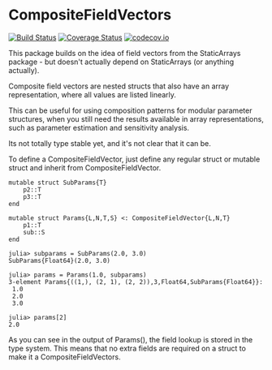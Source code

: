 # CompositeFieldVectors

[![Build Status](https://travis-ci.org/rafaqz/CompositeFieldVectors.jl.svg?branch=master)](https://travis-ci.org/rafaqz/CompositeFieldVectors.jl)
[![Coverage Status](https://coveralls.io/repos/rafaqz/CompositeFieldVectors.jl/badge.svg?branch=master&service=github)](https://coveralls.io/github/rafaqz/CompositeFieldVectors.jl?branch=master)
[![codecov.io](http://codecov.io/github/rafaqz/CompositeFieldVectors.jl/coverage.svg?branch=master)](http://codecov.io/github/rafaqz/CompositeFieldVectors.jl?branch=master)

This package builds on the idea of field vectors from the StaticArrays package -
but doesn't actually depend on StaticArrays (or anything actually).

Composite field vectors are nested structs that also have an array
representation, where all values are listed linearly.

This can be useful for using composition patterns for modular parameter
structures, when you still need the results available in array representations,
such as parameter estimation and sensitivity analysis.

Its not totally type stable yet, and it's not clear that it can be.

To define a CompositeFieldVector, just define any regular struct or mutable
struct and inherit from CompositeFieldVector.

```juliareple
mutable struct SubParams{T}
    p2::T
    p3::T
end

mutable struct Params{L,N,T,S} <: CompositeFieldVector{L,N,T}
    p1::T
    sub::S
end

julia> subparams = SubParams(2.0, 3.0)
SubParams{Float64}(2.0, 3.0)

julia> params = Params(1.0, subparams)
3-element Params{((1,), (2, 1), (2, 2)),3,Float64,SubParams{Float64}}:
 1.0
 2.0
 3.0

julia> params[2]
2.0
```

As you can see in the output of Params(), the field lookup is stored in the type
system. This means that no extra fields are required on a struct to make it a
CompositeFieldVectors.
